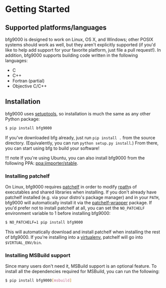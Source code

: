# Getting Started

## Supported platforms/languages

bfg9000 is designed to work on Linux, OS X, and Windows; other POSIX systems
should work as well, but they aren't explicitly supported (if you'd like to help
add support for your favorite platform, just file a pull request!). In addition,
bfg9000 supports building code written in the following languages:

* C
* C++
* Fortran (partial)
* Objective C/C++

## Installation

bfg9000 uses [setuptools](https://pythonhosted.org/setuptools/), so installation
is much the same as any other Python package:

```sh
$ pip install bfg9000
```

If you've downloaded bfg already, just run `pip install .` from the source
directory. (Equivalently, you can run `python setup.py install`.) From there,
you can start using bfg to build your software!

!!! note
    If you're using Ubuntu, you can also install bfg9000 from the following PPA:
    [ppa:jimporter/stable][ppa].

[ppa]: https://launchpad.net/~jimporter/+archive/ubuntu/stable

### Installing patchelf

On Linux, bfg9000 requires [patchelf](https://nixos.org/patchelf.html) in order
to modify [rpath](https://en.wikipedia.org/wiki/Rpath)s of executables and
shared libraries when installing. If you don't already have patchelf installed
(e.g. via your distro's package manager) and in your `PATH`, bfg9000 will
automatically install it via the
[patchelf-wrapper](https://pypi.python.org/pypi/patchelf-wrapper) package. If
you'd prefer not to install patchelf at all, you can set the `NO_PATCHELF`
environment variable to 1 before installing bfg9000:

```sh
$ NO_PATCHELF=1 pip install bfg9000
```

This will automatically download and install patchelf when installing the rest
of bfg9000. If you're installing into a
[virtualenv](https://virtualenv.readthedocs.org/en/latest/), patchelf
will go into `$VIRTUAL_ENV/bin`.

### Installing MSBuild support

Since many users don't need it, MSBuild support is an optional feature. To
install all the dependencies required for MSBuild, you can run the following:

```sh
$ pip install bfg9000[msbuild]
```
